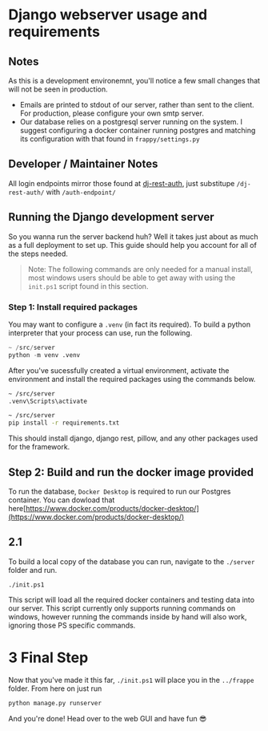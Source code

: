 # Django webserver usage and requirements

## Notes

As this is a development environemnt, you'll notice a few small changes that will not be seen in production.

- Emails are printed to stdout of our server, rather than sent to the client.  For production, please configure your own smtp server.
- Our database relies on a postgresql server running on the system.  I suggest configuring a docker container running postgres and matching its configuration with that found in `frappy/settings.py`

## Developer / Maintainer Notes

All login endpoints mirror those found at [dj-rest-auth](https://dj-rest-auth.readthedocs.io/en/latest/api_endpoints.html), just substitupe `/dj-rest-auth/` with `/auth-endpoint/`

## Running the Django development server

So you wanna run the server backend huh? Well it takes just about as much as a full deployment to set up. This guide should help you account for all of the steps needed.

> Note: The following commands are only needed for a manual install, most windows users should be able to get away with using the `init.ps1` script found in this section.
>
### Step 1: Install required packages

You may want to configure a `.venv` (in fact its required).  To build a python interpreter that your process can use, run the following.

```python
~ /src/server
python -m venv .venv
```

 After you've sucessfully created a virtual environment, activate the environment and install the required packages using the commands below.

```bash
~ /src/server
.venv\Scripts\activate

~ /src/server
pip install -r requirements.txt
```

This should install django, django rest, pillow, and any other packages used for the framework.

## Step 2: Build and run the docker image provided

To run the database, `Docker Desktop` is required to run our Postgres container.   You can dowload that here[https://www.docker.com/products/docker-desktop/](https://www.docker.com/products/docker-desktop/)

## 2.1

To build a local copy of the database you can run, navigate to the `./server` folder and run.

```shell
./init.ps1
```

This script will load all the required docker containers and testing data into our server.
This script currently only supports running commands on windows, however running the commands inside by hand will also work, ignoring those PS specific commands.

# 3 Final Step

Now that you've made it this far, `./init.ps1` will place you in the `../frappe` folder.  From here on just run

```python
python manage.py runserver
```

And you're done! Head over to the web GUI and have fun 😎
